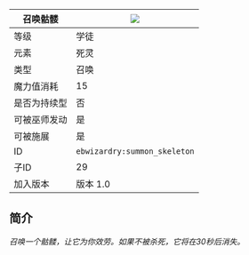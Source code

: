| 召唤骷髅 |![](https://github.com/Electroblob77/Wizardry/blob/1.12.2/src/main/resources/assets/ebwizardry/textures/spells/summon_skeleton.png)|
|---|---|
| 等级 | 学徒 |
| 元素 | 死灵 |
| 类型 | 召唤 |
| 魔力值消耗 | 15 |
| 是否为持续型 | 否 |
| 可被巫师发动 | 是 |
| 可被施展 | 是 |
| ID | `ebwizardry:summon_skeleton` |
| 子ID | 29 |
|加入版本 | 版本 1.0 |
## 简介
_召唤一个骷髅，让它为你效劳。如果不被杀死，它将在30秒后消失。_
